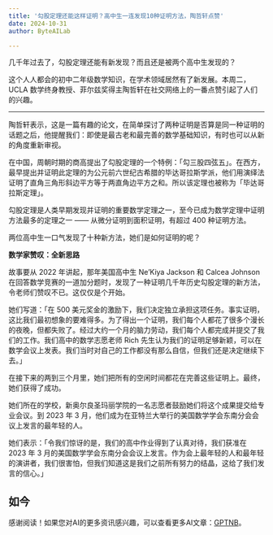 ```yaml
---
title: '勾股定理还能这样证明？高中生一连发现10种证明方法，陶哲轩点赞'
date: 2024-10-31
author: ByteAILab

---
```


几千年过去了，勾股定理还能有新发现？而且还是被两个高中生发现的？

这个人人都会的初中二年级数学知识，在学术领域居然有了新发展。本周二，UCLA 数学终身教授、菲尔兹奖得主陶哲轩在社交网络上的一番点赞引起了人们的兴趣。

---


陶哲轩表示，这是一篇有趣的论文，在简单探讨了两种证明是否算是同一种证明的话题之后，他提醒我们：即使是最古老和最完善的数学基础知识，有时也可以从新的角度重新审视。

在中国，周朝时期的商高提出了勾股定理的一个特例：「勾三股四弦五」。在西方，最早提出并证明此定理的为公元前六世纪古希腊的毕达哥拉斯学派，他们用演绎法证明了直角三角形斜边平方等于两直角边平方之和。所以该定理也被称为「毕达哥拉斯定理」。

勾股定理是人类早期发现并证明的重要数学定理之一，至今已成为数学定理中证明方法最多的定理之一 —— 从微分证明到面积证明，有超过 400 种证明方法。

两位高中生一口气发现了十种新方法，她们是如何证明的呢？

**数学家赞叹：全新思路**

故事要从 2022 年讲起，那年美国高中生 Ne’Kiya Jackson 和 Calcea Johnson 在回答数学竞赛的一道加分题时，发现了一种证明几千年历史勾股定理的新方法，令老师们赞叹不已。这仅仅是个开始。

她们写道：「在 500 美元奖金的激励下，我们决定独立承担这项任务。事实证明，这比我们最初想象的要难得多。为了得出一个证明，我们每个人都花了很多个漫长的夜晚，但都失败了。经过大约一个月的脑力劳动，我们每个人都完成并提交了我们的工作。我们高中的数学志愿老师 Rich 先生认为我们的证明足够新颖，可以在数学会议上发表。我们当时对自己的工作都没有那么自信，但我们还是决定继续下去。」

在接下来的两到三个月里，她们把所有的空闲时间都花在完善这些证明上。最终，她们获得了成功。

她们所在的学校，新奥尔良圣玛丽学院的一名志愿者鼓励她们将这个成果提交给专业会议。到 2023 年 3 月，他们成为在亚特兰大举行的美国数学学会东南分会会议上发言的最年轻的人。

她们表示：「令我们惊讶的是，我们的高中作业得到了认真对待，我们获准在 2023 年 3 月的美国数学学会东南分会会议上发言。作为会上最年轻的人和最年轻的演讲者，我们很害怕，但我们知道这是我们之前所有努力的结晶，这给了我们发言的信心。」

如今
---
感谢阅读！如果您对AI的更多资讯感兴趣，可以查看更多AI文章：[GPTNB](https://gptnb.com)。